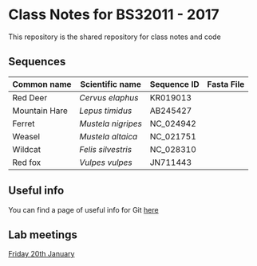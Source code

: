 # Class Notes for BS32011 - 2017

This repository is the shared repository for class notes and code

## Sequences


| Common name | Scientific name | Sequence ID | Fasta File |
|---|---|---|---|
| Red Deer | _Cervus elaphus_ | KR019013 ||
| Mountain Hare | _Lepus timidus_ | AB245427 ||
| Ferret | _Mustela nigripes_ | NC_024942 | |
| Weasel | _Mustela altaica_ | NC_021751 | |
| Wildcat | _Felis silvestris_ | NC_028310 | |
| Red fox | _Vulpes vulpes_ | JN711443 | |


## Useful info

You can find a page of useful info for Git [here](git_info.md)

## Lab meetings

[Friday 20th January](meetings/20170120.md)
